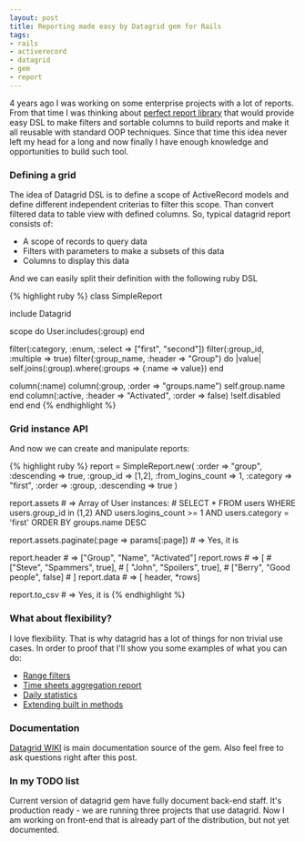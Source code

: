 ```yaml
---
layout: post
title: Reporting made easy by Datagrid gem for Rails
tags: 
- rails
- activerecord
- datagrid
- gem
- report
---
```


4 years ago I was working on some enterprise projects with a lot of reports. From that time I was thinking about [perfect report library](https://github.com/bogdan/datagrid) that would provide easy DSL to make filters and sortable columns to build reports and make it all reusable with standard OOP techniques. Since that time this idea never left my head for a long and now finally I have enough knowledge and opportunities to build such tool. 

<!--more-->

### Defining a grid

The idea of Datagrid DSL is to define a scope of ActiveRecord models and define different independent criterias to filter this scope. 
Than convert filtered data to table view with defined columns. So, typical datagrid report consists of:

* A scope of records to query data
* Filters with parameters to make a subsets of this data
* Columns to display this data

And we can easily split their definition with the following ruby DSL

{% highlight ruby %}
class SimpleReport

  include Datagrid

  scope do
    User.includes(:group)
  end

  filter(:category, :enum, :select => ["first", "second"])
  filter(:group_id, :multiple => true)
  filter(:group_name, :header => "Group") do |value|
    self.joins(:group).where(:groups => {:name => value})
  end


  column(:name)
  column(:group, :order => "groups.name")
    self.group.name
  end
  column(:active, :header => "Activated", :order => false)
    !self.disabled
  end
end
{% endhighlight %}

### Grid instance API

And now we can create and manipulate reports:

{% highlight ruby %}
report = SimpleReport.new(
        :order => "group", 
        :descending => true, 
        :group_id => [1,2], 
        :from_logins_count => 1, 
        :category => "first",
        :order => :group,
        :descending => true
)

report.assets # => Array of User instances: 
              # SELECT * FROM users WHERE users.group_id in (1,2) AND users.logins_count >= 1 AND users.category = 'first' ORDER BY groups.name DESC

report.assets.paginate(:page => params[:page]) # => Yes, it is

report.header # => ["Group", "Name", "Activated"]
report.rows   # => [
              #      ["Steve", "Spammers", true],
              #      [ "John", "Spoilers", true],
              #      ["Berry", "Good people", false]
              #    ]
report.data   # => [ header, *rows]

report.to_csv # => Yes, it is
{% endhighlight %}



### What about flexibility?

I love flexibility. That is why datagrid has a lot of things for non trivial use cases.
In order to proof that I'll show you some examples of what you can do:

* [Range filters](https://gist.github.com/7ba4267aa25b6e37eb44)
* [Time sheets aggregation report](https://gist.github.com/4e84d2dad2f2362a9ab4)
* [Daily statistics](https://gist.github.com/8b91694edec900de84be)
* [Extending built in methods](https://gist.github.com/106acfc3fe689564896c)

### Documentation

[Datagrid WIKI](https://github.com/bogdan/datagrid/wiki) is main documentation source of the gem.
Also feel free to ask questions right after this post.

### In my TODO list

Current version of datagrid gem have fully document back-end staff. It's production ready - we are running three projects that use datagrid. Now I am working on front-end that is already part of the distribution, but not yet documented.

